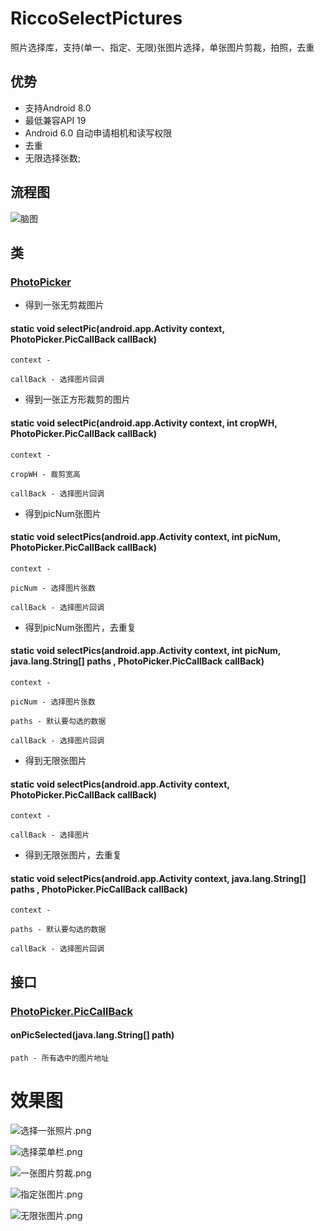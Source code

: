 # RiccoSelectPictures
照片选择库，支持(单一、指定、无限)张图片选择，单张图片剪裁，拍照，去重

## 优势
* 支持Android 8.0
* 最低兼容API 19
* Android 6.0 自动申请相机和读写权限
* 去重
* 无限选择张数;

## 流程图

![脑图](http://upload-images.jianshu.io/upload_images/4325663-72aa1f8e04ba56a6.png?imageMogr2/auto-orient/strip%7CimageView2/2/w/1240 "脑图")

## 类

### [PhotoPicker](https://github.com/feng19960223/RiccoSelectPictures/blob/master/riccoPhoto/src/main/java/lib/ricco/photo/PhotoPicker.java "class")

* 得到一张无剪裁图片

#### static void	selectPic(android.app.Activity context, PhotoPicker.PicCallBack callBack)

    context -

    callBack - 选择图片回调

* 得到一张正方形裁剪的图片

#### static void	selectPic(android.app.Activity context, int cropWH, PhotoPicker.PicCallBack callBack)

    context -

    cropWH - 裁剪宽高

    callBack - 选择图片回调

* 得到picNum张图片

#### static void	selectPics(android.app.Activity context, int picNum, PhotoPicker.PicCallBack callBack)

    context -

    picNum - 选择图片张数

    callBack - 选择图片回调

* 得到picNum张图片，去重复

#### static void	selectPics(android.app.Activity context, int picNum, java.lang.String[] paths , PhotoPicker.PicCallBack callBack)

    context -

    picNum - 选择图片张数

    paths - 默认要勾选的数据

    callBack - 选择图片回调

* 得到无限张图片

#### static void	selectPics(android.app.Activity context, PhotoPicker.PicCallBack callBack)

    context -

    callBack - 选择图片

* 得到无限张图片，去重复

#### static void	selectPics(android.app.Activity context, java.lang.String[] paths , PhotoPicker.PicCallBack callBack)

    context -

    paths - 默认要勾选的数据

    callBack - 选择图片回调


## 接口

### [PhotoPicker.PicCallBack](https://github.com/feng19960223/RiccoSelectPictures/blob/master/riccoPhoto/src/main/java/lib/ricco/photo/PhotoPicker.java "interface")

#### onPicSelected(java.lang.String[] path)

    path - 所有选中的图片地址

# 效果图

![选择一张照片.png](http://upload-images.jianshu.io/upload_images/4325663-9fd8416f6e7243c9.png?imageMogr2/auto-orient/strip%7CimageView2/2/w/310 "选择一张照片")

![选择菜单栏.png](http://upload-images.jianshu.io/upload_images/4325663-ede39c9daabb68de.png?imageMogr2/auto-orient/strip%7CimageView2/2/w/310 "选择菜单栏")

![一张图片剪裁.png](http://upload-images.jianshu.io/upload_images/4325663-46612e4df14dd0fc.png?imageMogr2/auto-orient/strip%7CimageView2/2/w/310 "一张图片剪裁")

![指定张图片.png](http://upload-images.jianshu.io/upload_images/4325663-9b0c3d0b71f07a1d.png?imageMogr2/auto-orient/strip%7CimageView2/2/w/310 "指定张图片")

![无限张图片.png](http://upload-images.jianshu.io/upload_images/4325663-5c3be6e76b6ae9e3.png?imageMogr2/auto-orient/strip%7CimageView2/2/w/310 "无限张图片")

